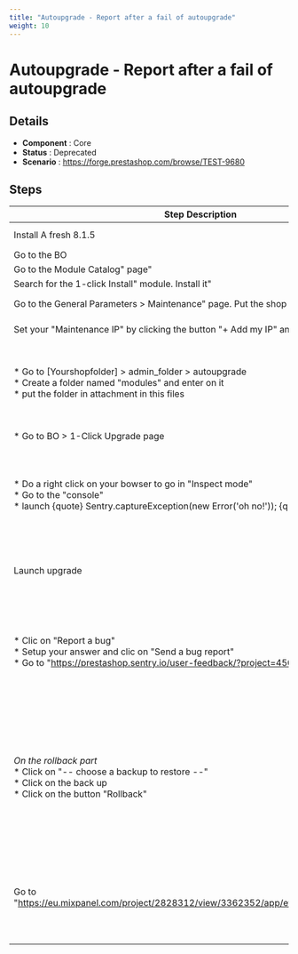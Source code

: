 ```yaml
---
title: "Autoupgrade - Report after a fail of autoupgrade"
weight: 10
---
```


# Autoupgrade - Report after a fail of autoupgrade
## Details
* **Component** : Core
* **Status** : Deprecated
* **Scenario** : https://forge.prestashop.com/browse/TEST-9680

## Steps
| Step Description | Expected result |
| ----- | ----- |
| Install A fresh 8.1.5 | You should have the selection of where in your shop you want to go ( BO or FO ) |
| Go to the BO | You should have your dashboard showed |
| Go to the Module Catalog" page" | Module Catalog page is displayed correctly |
| Search for the 1-click Install" module. Install it" | Module is correctly installed |
| Go to the General Parameters > Maintenance" page. Put the shop in maintenance mode" | Maintenance page is displayed correctly. Maintenance mode is activated |
| Set your "Maintenance IP" by clicking the button "+ Add my IP" and clic on "Save" button | Your IP should be setted on the field and you will have the green notification |
| * Go to [Yourshopfolder] > admin_folder > autoupgrade<br> * Create a folder named "modules" and enter on it <br> * put the folder in attachment in this files | * You should have only the folder <br> ** backup<br> ** download<br> ** latest<br> ** tmp<br> * You should have none files in it <br> * You should have ps_banner on the files |
| * Go to BO > 1-Click Upgrade page | * You should see the configuration page of the module |
| * Do a right click on your bowser to go in "Inspect mode" <br> * Go to the "console"<br> * launch {quote} Sentry.captureException(new Error('oh no!')); {quote} | * You should have the details of what is displayed on your screen directly in a little box<br> * you should see the different request done during the upgrade <br> * The console will answer you with things like ""dbbff11fd3594bff945d3251e989e634"" |
| Launch upgrade | * Upgrade is launched<br> * Your upgrade should display an error when the modules are upgrade<br> * The button "Reports a bug" should be displayed |
| * Clic on "Report a bug" <br> * Setup your answer and clic on "Send a bug report"<br> * Go to "https://prestashop.sentry.io/user-feedback/?project=4507254110552064" | * A new modal "Give feedback" should be displayed with "Email" and "Description" field and "Cancel" and "Send a bug report" button <br> * The field Email shouldn't have Email in grey in it and Description field doesn't have "Give us details about the error" in grey <br> * You should see all the different error send to sentry except your "oh no!" message |
| *On the rollback part*<br> * Click on "-- choose a backup to restore --"<br> * Click on the back up <br> * Click on the button "Rollback" | * You should have a back up with the name "v8.1.5_[the date of today in aaaammdd][The hours of the upgrade with hhmmss] [something else]" in a droplist<br> * The drop list should be lowed and the button Delete should appear <br> * The Rollback should be launched and when it's finished you should have the green notification with "<br>Your restoration is complete<br>Before continuing with your tasks, please review the following checklist to ensure smooth operation after recent recovery." |
| Go to "https://eu.mixpanel.com/project/2828312/view/3362352/app/events#9ad5X2HJqJ7y" | You should see : <br> * [SUE] Upgrade Launched<br> * [SUE] Upgrade failed<br> * [SUE] Rollback launched<br> * [SUE] Rollback succeeded <br><br>With the same Distinct ID and version of php should be like "X.X.XX" |

